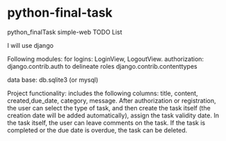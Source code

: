 # python-final-task
python_finalTask
simple-web TODO List

I will use django

Following modules: for logins: LoginView, LogoutView. authorization: django.contrib.auth to delineate roles django.contrib.contenttypes

data base: db.sqlite3 (or mysql)

Project functionality: includes the following columns: title, content, created,due_date, category, message.
After authorization or registration, the user can select the type of task, and then create the task itself (the creation date will be added automatically), assign the task validity date. In the task itself, the user can leave comments on the task.
If the task is completed or the due date is overdue, the task can be deleted.
